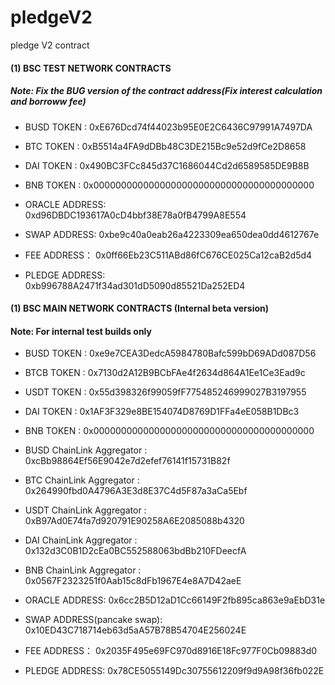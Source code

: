 # pledgeV2
pledge V2 contract

####  (1) BSC TEST NETWORK CONTRACTS 
##### Note: Fix the BUG version of the contract address(Fix interest calculation and borroww fee)

- BUSD TOKEN : 0xE676Dcd74f44023b95E0E2C6436C97991A7497DA
- BTC TOKEN : 0xB5514a4FA9dDBb48C3DE215Bc9e52d9fCe2D8658
- DAI TOKEN : 0x490BC3FCc845d37C1686044Cd2d6589585DE9B8B
- BNB TOKEN : 0x0000000000000000000000000000000000000000 
  
- ORACLE ADDRESS: 0xd96DBDC193617A0cD4bbf38E78a0fB4799A8E554
- SWAP ADDRESS: 0xbe9c40a0eab26a4223309ea650dea0dd4612767e
- FEE ADDRESS： 0x0ff66Eb23C511ABd86fC676CE025Ca12caB2d5d4
- PLEDGE ADDRESS: 0xb996788A2471f34ad301dD5090d85521Da252ED4



####  (1) BSC MAIN NETWORK CONTRACTS (Internal beta version)
#### Note: For internal test builds only

- BUSD TOKEN : 0xe9e7CEA3DedcA5984780Bafc599bD69ADd087D56
- BTCB TOKEN : 0x7130d2A12B9BCbFAe4f2634d864A1Ee1Ce3Ead9c
- USDT TOKEN : 0x55d398326f99059fF775485246999027B3197955
- DAI TOKEN : 0x1AF3F329e8BE154074D8769D1FFa4eE058B1DBc3
- BNB TOKEN : 0x0000000000000000000000000000000000000000 

- BUSD ChainLink Aggregator : 0xcBb98864Ef56E9042e7d2efef76141f15731B82f
- BTC ChainLink Aggregator : 0x264990fbd0A4796A3E3d8E37C4d5F87a3aCa5Ebf
- USDT ChainLink Aggregator : 0xB97Ad0E74fa7d920791E90258A6E2085088b4320
- DAI ChainLink Aggregator : 0x132d3C0B1D2cEa0BC552588063bdBb210FDeecfA
- BNB ChainLink Aggregator : 0x0567F2323251f0Aab15c8dFb1967E4e8A7D42aeE


- ORACLE ADDRESS: 0x6cc2B5D12aD1Cc66149F2fb895ca863e9aEbD31e
- SWAP ADDRESS(pancake swap): 0x10ED43C718714eb63d5aA57B78B54704E256024E
- FEE ADDRESS： 0x2035F495e69FC970d8916E18Fc977F0Cb09883d0
- PLEDGE ADDRESS: 0x78CE5055149Dc30755612209f9d9A98f36fb022E